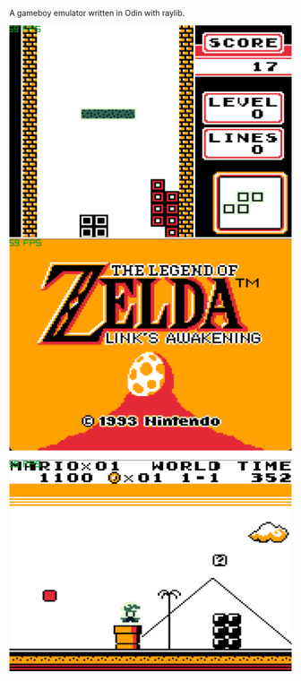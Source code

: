 A gameboy emulator written in Odin with raylib.

![Tetris](screenshots/tetris.png) ![Zelda](screenshots/zelda.png)

![Mario](screenshots/mario.png)
